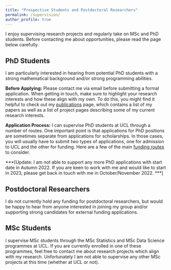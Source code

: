 ```yaml
---
title: "Prospective Students and Postdoctoral Researchers"
permalink: /supervision/
author_profile: true
---
```


I enjoy supervising research projects and regularly take on MSc and PhD students. Before contacting me about opportunities, please read the page below carefully.

## PhD Students

I am particularly interested in hearing from potential PhD students with a strong mathematical background and/or strong programming abilities. 

**Before Applying:** Please contact me via email before submitting a formal application. When getting in touch, make sure to highlight your research interests and how these align with my own. To do this, you might find it helpful to check out my [publications](https://fxbriol.github.io/publications/) page, which contains a list of my papers as well as a list of project pages describing some of my current research interests.

**Application Process:** I can supervise PhD students at UCL through a number of routes. One important point is that applications for PhD positions are sometimes separate from applications for scholarships. In those cases, you will usually have to submit two types of applications, one for admission to UCL and the other for funding. Here are a few of the main [funding routes](https://fxbriol.github.io/supervision/funding/) to consider. 

***[Update: I am not able to support any more PhD applications with start date in Autumn 2022. If you are keen to work with me and would like to start in 2023, please get back in touch with me in October/November 2022. ***] 

<!--***Openings for September 2022 (and onwards)*** I will be looking for a PhD student interested in joining from September 2022 onwards. Although I am open to applications for projects related to any of my areas of interest, I would be particularly keen to find a student interested in *generalised Bayesian inference* which will be co-supervised with [Jeremias Knoblauch](https://scholar.google.co.uk/citations?user=4TPsxlsAAAAJ&hl=en&oi=ao) (who will soon be joining UCL on a permanent basis). See the following papers to get a broad idea of this research area. [(Paper 1)](https://arxiv.org/abs/2104.07359) [(Paper 2)](https://arxiv.org/abs/1904.02063). Alternatively, see this [recording of a talk]( https://www.youtube.com/watch?v=BOEDl4gVNX4) by Jeremias.-->

## Postdoctoral Researchers

I do not currently hold any funding for postdoctoral researchers, but would be happy to hear from anyone interested in joining my group and/or supporting strong candidates for external funding applications.

## MSc Students

I supervise MSc students through the MSc Statistics and MSc Data Science programmes at UCL. If you are currently enrolled in one of these programmes, feel free to contact me about research projects which align with my research. Unfortunately I am not able to supervise any other MSc projects at this time (whether at UCL or not).

